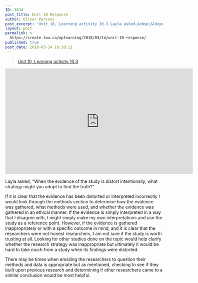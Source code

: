 ```yaml
---
ID: 3834
post_title: Unit 10 Response
author: Oliver Parsons
post_excerpt: 'Unit 10, Learning activity 10.3 Layla asked,&nbsp;&ldquo;When the evidence of the study is distort intentionally, what strategy might you adopt to find the truth?&rdquo; If it is clear that the evidence has been distorted or interpreted incorrectly I would look... <a href="https://create.twu.ca/oplearning/2018/03/14/unit-10-response/"> Continue Reading &rarr;</a>'
layout: post
permalink: >
  https://create.twu.ca/oplearning/2018/03/14/unit-10-response/
published: true
post_date: 2018-03-14 16:38:11
---
```

<blockquote class="wp-embedded-content" data-secret="YAouPmx1pD"><a href="https://create.twu.ca/layla11/2018/03/09/unit-10-learning-activity-10-3/">Unit 10, Learning activity 10.3</a></p></blockquote>



<iframe class="wp-embedded-content" sandbox="allow-scripts" security="restricted" src="https://create.twu.ca/layla11/2018/03/09/unit-10-learning-activity-10-3/embed/#?secret=YAouPmx1pD" data-secret="YAouPmx1pD" width="600" height="338" title="&#8220;Unit 10, Learning activity 10.3&#8221; &#8212; Layla Zhang" frameborder="0" marginwidth="0" marginheight="0" scrolling="no"></iframe>

Layla asked, &#8220;When the evidence of the study is distort intentionally, what strategy might you adopt to find the truth?&#8221;

If it is clear that the evidence has been distorted or interpreted incorrectly I would look through the methods section to determine how the evidence was gathered, what methods were used, and whether the evidence was gathered in an ethical manner. If the evidence is simply interpreted in a way that I disagree with, I might simply make my own interpretations and use the study as a reference point. However, if the evidence is gathered inappropriately or with a specific outcome in mind, and it is clear that the researchers were not honest researchers, I am not sure if the study is worth trusting at all. Looking for other studies done on the topic would help clarify whether the research strategy was inappropriate but ultimately it would be hard to take much from a study when its findings were distorted.

There may be times when emailing the researchers to question their methods and data is appropriate but as mentioned, checking to see if they built upon previous research and determining if other researchers came to a similar conclusion would be most helpful.